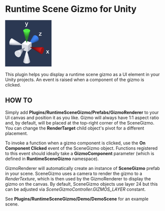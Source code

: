 # Runtime Scene Gizmo for Unity
![screenshot](screenshot.png)

This plugin helps you display a runtime scene gizmo as a UI element in your Unity projects. An event is raised when a component of the gizmo is clicked.

## HOW TO
Simply add **Plugins/RuntimeSceneGizmo/Prefabs/GizmoRenderer** to your UI canvas and position it as you like. Gizmo will always have 1:1 aspect ratio and, by default, will be placed at the top-right corner of the SceneGizmo. You can change the **RenderTarget** child object's pivot for a different placement.

To invoke a function when a gizmo component is clicked, use the **On Component Clicked** event of the SceneGizmo object. Functions registered to this event should ideally take a **GizmoComponent** parameter (which is defined in **RuntimeSceneGizmo** namespace).

GizmoRenderer will automatically create an instance of **SceneGizmo** prefab in your scene. SceneGizmo uses a camera to render the gizmo to a *RenderTexture*, which is then used by the GizmoRenderer to display the gizmo on the canvas. By default, SceneGizmo objects use layer 24 but this can be adjusted via *SceneGizmoController.GIZMOS_LAYER* constant.

See **Plugins/RuntimeSceneGizmo/Demo/DemoScene** for an example scene.